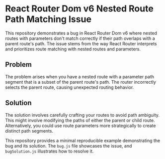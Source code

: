 # React Router Dom v6 Nested Route Path Matching Issue

This repository demonstrates a bug in React Router Dom v6 where nested routes with parameters don't match correctly if their path overlaps with a parent route's path.  The issue stems from the way React Router interprets and prioritizes route matching with nested routes and parameters.

## Problem

The problem arises when you have a nested route with a parameter path segment that is a subset of the parent route's path.  The router incorrectly selects the parent route, causing unexpected routing behavior.

## Solution

The solution involves carefully crafting your routes to avoid path ambiguity.  This might involve modifying the paths of either the parent or child route.  Alternatively, you could use route parameters more strategically to create distinct path segments.

This repository provides a minimal reproducible example demonstrating the bug and its solution.  The `bug.js` file showcases the issue, and `bugSolution.js` illustrates how to resolve it.